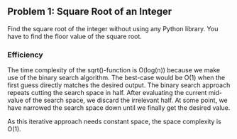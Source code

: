 ## Problem 1: Square Root of an Integer
Find the square root of the integer without using any Python library. You have to find the floor value of the square root.  

### Efficiency
The time complexity of the sqrt()-function is O(log(n)) because we make use of the binary search algorithm. The best-case would be O(1) when the first guess directly matches the desired output. The binary search approach repeats cutting the search space in half. After evaluating the current mid-value of the search space, we discard the irrelevant half. At some point, we have narrowed the search space down until we finally get the desired value.

As this iterative approach needs constant space, the space complexity is O(1).